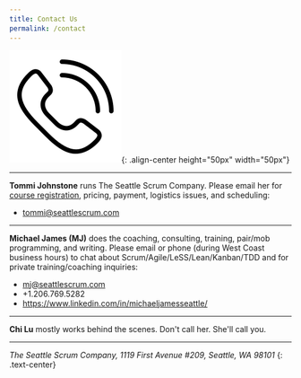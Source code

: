 ```yaml
---
title: Contact Us
permalink: /contact
---
```


![Contact Us](assets/images/Contact.svg){: .align-center height="50px" width="50px"}

----

__Tommi Johnstone__ runs The Seattle Scrum Company.  Please email her for [course registration](calendar#registration), pricing, payment, logistics issues, and scheduling:

* [tommi@seattlescrum.com](mailto:tommi@seattlescrum.com?subject=Contact)

----

__Michael James (MJ)__ does the coaching, consulting, training, pair/mob programming, and writing.  Please email or phone (during West Coast business hours) to chat about Scrum/Agile/LeSS/Lean/Kanban/TDD and for private training/coaching inquiries:

* [mj@seattlescrum.com](mailto:mj@seattlescrum.com?subject=Yo)
* +1.206.769.5282
* <https://www.linkedin.com/in/michaeljamesseattle/>

----
__Chi Lu__ mostly works behind the scenes. Don't call her. She'll call you.

----

_The Seattle Scrum Company, 1119 First Avenue #209, Seattle, WA  98101_
{: .text-center}